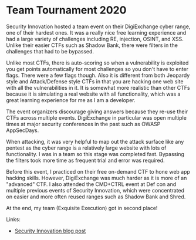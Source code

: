  # Team Tournament 2020
  
 Security Innovation hosted a team event on their DigiExchange cyber range, one of their hardest ones. 
 It was a really nice free learning experience and had a large variety of challenges including RE,
 injection, OSINT, and XSS. Unlike their easier CTFs such as Shadow Bank, there were filters in the challenges that had to be bypassed.
 
 Unlike most CTFs, there is auto-scoring so when a vulnerability is exploited you get points automatically for most challenges 
 so you don't have to enter flags. There were a few flags though. Also it is different from both Jeopardy style and Attack/Defense 
 style CTFs in that you are hacking one web site with all the vulnerabilities in it. It is somewhat more realistic than other CTFs because it is
 simulating a real website with all functionality, which was a great learning experience for me as I am a developer.
 
 The event organizers discourage giving answers because they re-use their CTFs across multiple events. DigiExchange 
 in particular was open multiple times at major security conferences in the past such as OWASP AppSecDays.
 
 When attacking, it was very helpful to map out the attack surface like any pentest as the cyber range is a relatively 
 large website with lots of functionality.
 I was in a team so this stage was completed fast. Bypassing the filters took more time as frequent trial and error was required.
 
 Before this event, I practiced on their free on-demand CTF to hone 
 web app hacking skills. However, DigiExchange was much harder as it is more of an "advanced" CTF. 
 I also attended the CMD+CTRL event at Def con and multiple 
 previous events of Security Innovation, which were concentrated on easier and more often reused ranges such as Shadow Bank and Shred.
 
 At the end, my team (Exquisite Execution) got in second place!
 
 Links:
 
 * [Security Innovation blog post](https://blog.securityinnovation.com/team-tournament-2020)
 
